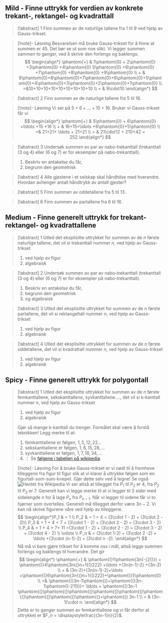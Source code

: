 
## Mild - Finne uttrykk for verdien av konkrete trekant-, rektangel- og kvadrattall

> [!abstract] 1
> Finn summen av de naturlige tallene fra 1 til 9 ved hjelp av Gauss-trikset.

> [!note]- Løsning 
> Besvarelsen må bruke Gauss-trikset for å finne at summen er 45. Det bør se ut som noe slikt. Vi legger summen sammen to ganger, ved å skrive den forlengs og baklengs: 
> $$
> \begin{align*}   \phantom{+} & 1\phantom{0} + 2\phantom{0} +3\phantom{0} +4\phantom{0} 5\phantom{0} +6\phantom{0} +7\phantom{0} +8\phantom{0} +9\phantom{0} \\ + & 9\phantom{0}+8\phantom{0}+7\phantom{0}+6\phantom{0}+5\phantom{0}+4\phantom{0}+3\phantom{0}+2\phantom{0}+1\phantom{0} \\ =&10+10+10+10+10+10+10+10+10 \\ = & 9\cdot10.\end{align*} 
> $$
> 

> [!abstract] 2
>  Finn summen av de naturlige tallene fra 5 til 16.

> [!note]- Løsning 
> Vi ser på $5+6+\ldots + 15+16$. Bruker vi Gauss-trikset får vi 
> $$
> \begin{align*}   \phantom{+} & 5\phantom{0} + 6\phantom{0} +\ldots +15 +16 \\ + & 16+15+\ldots +6\phantom{0}+5\phantom{0} \\ =& 21+21+ \ldots + 21+21 \\ = & 21\cdot12 = 210+42 = 252.\end{align*}
> $$


> [!abstract] 3
>  Undersøk summen av par av nabo-trekanttall (trekanttall (3 og 4) eller (6 og 7) er for eksempler på nabo-trekanttall).
> 1. Beskriv en antakelse du får,
> 2. begrunn den geometrisk



> [!abstract] 4
> Alle gjestene i et selskap skal håndhilse med hverandre. Hvordan avhenger antall håndtrykk av antall gjester?



> [!abstract] 5
> Finn summen av oddetallene fra 5 til 13.



> [!abstract] 6
> Finn summen av partallene fra 6 til 16.



## Medium - Finne generelt uttrykk for trekant- rektangel- og kvadrattallene




> [!abstract] 1
> Utled det eksplisitte uttrykket for summen av de $n$ første naturlige tallene, det vil si trekanttall nummer $n,$ ved hjelp av Gauss-trikset
> 1. ved hjelp av figur
> 2. algebraisk


> [!abstract] 2
>  Undersøk summen av par av nabo-trekanttall (trekanttall (3 og 4) eller (6 og 7) er for eksempler på nabo-trekanttall).
>  1. Beskriv en antakelse du får,
>  2. begrunn den geometrisk
>  3. og algebraisk



> [!abstract] 3
> Utled det eksplisitte uttrykket for summen av de $n$ første partallene, det vil si rektangeltall nummer $n,$ ved hjelp av Gauss-trikset
> 1. ved hjelp av figur
> 2. algebraisk


> [!abstract] 4
> Utled det eksplisitte uttrykket for summen av de $n$ første oddetallene, det vil si kvadrattall nummer $n,$ ved hjelp av Gauss-trikset
> 1. ved hjelp av figur
> 2. algebraisk



## Spicy - Finne generelt uttrykk for polygontall


> [!abstract] 1
> Utled det eksplisitte uttrykket for summen av de $n$ første femkanttallene, sekskanttallene, syvkanttallene...., det vil si k-kanttall nummer $n,$ ved hjelp av Gauss-trikset
> 1. ved hjelp av figur
> 2. algebraisk
> 
> Gjør så mange k-kanttall du trenger. Formålet skal være å forstå teknikken!
> Legg merke til at:
> 
> 1. femkanttallene er følgen, $1, 5, 12, 22\ldots$
> 2. sekskanttallene er følgen, $1, 6, 15, 28, \ldots$
> 3. syvkanttallene er følgen, $1, 7, 18, 34,\ldots$
> 4. $\vdots$
> Se [følgene i tabellen på wikipedia](https://en.wikipedia.org/wiki/Polygonal_number#Table_of_values).


> [!note]- Løsning 
>  For å bruke Gauss-trikset er vi nødt til å fremheve tilleggene fra figur til figur slik at vi klarer å uttrykke følgen som en figurtall-som-sum-knepet. Gjør dette selv ved å tegne! Se også ![Hentet fra Wikipedia](https://upload.wikimedia.org/wikipedia/commons/b/b5/Pentagonal_number.gif) Vi ser altså at tillegget fra $P_1$ til $P_2$ er $4$, fra $P_2$ til $P_3$ er $7$. Generelt kan vi legge merke til at vi legger til $3$ sider med sidelengde $n$ for å lage $P_n$ fra $P_{n-1}$. Når vi legger til sidene får vi to hjørner som overtelles. Generelt må tillegget derfor være $3n-2$. Vi kan nå skrive figurene våre ved hjelp av tilleggene. 
>  $$ 
>  \begin{align*}P_1 & = 1
>  \\ P_2 & = 1 + 4 = (3\cdot 1 - 2) + (3\cdot 2 - 2)\\ P_3 & = 1 + 4 + 7 =  (3\cdot 1 - 2) + (3\cdot 2 - 2) = (3\cdot 3 - 2) \\ P_4 & = 1 + 4 + 7+ 11 =(3\cdot 1 - 2) + (3\cdot 2 - 2) = (3\cdot 3 - 2) + (3\cdot 4 - 2) \\ \vdots \\ P_n & = (3\cdot 1-2) + (3\cdot 2 -2) + \ldots +(3\cdot (n-1)-2) + (3\cdot n -2). \end{align*} 
>  $$
>  Nå må vi bare gjøre trikset for å komme oss i mål, altså legge summen forlengs og baklengs til hverandre. Det gir 
>  $$
>  \begin{align*}   \phantom{+} & \phantom{(}1\phantom{3n{-}2{)}} + \phantom{(}4\phantom{3n{(}n+1{(}222} +\ldots +(3n(n-1)-2) +(3n-2) \\ + & (3n-2)+(3n(n-1)-2)+\ldots +\phantom{(}6\phantom{3n{(}n+1{(}222}+\phantom{(}5\phantom{0} \\ =& \phantom{(}3n-1\phantom{(}+\phantom{(}3n-1\phantom{(-211))}+ \ldots + \phantom{(}3n-1 \phantom{(}\phantom{(}\phantom{(}\phantom{(}\phantom{(}\phantom{(}\phantom{(}\phantom{(}\phantom{(}+\phantom{(} 3n-1 \\ = & (3n-1)\cdot n.
>  \end{align*}
>  $$ 
>  Dette er to ganger summen av femkanttallene og vi får derfor at uttrykket er $F_n = \displaystyle\frac{(3n-1)n}{2}$.

